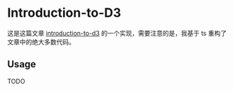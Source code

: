 # Introduction-to-D3

这是这篇文章 [introduction-to-d3](https://observablehq.com/@uwdata/introduction-to-d3) 的一个实现，需要注意的是，我基于 ts 重构了文章中的绝大多数代码。

## Usage

TODO



